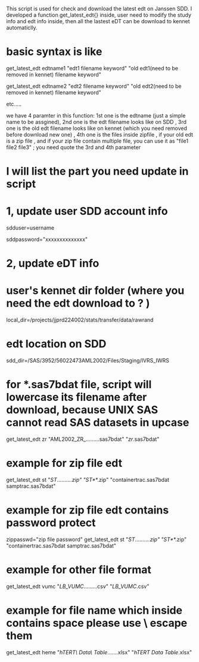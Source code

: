 This script is used for check and download the latest edt on Janssen SDD. I developed a function get_latest_edt{} inside, user need to modify the study info and edt info inside, then all the lastest eDT can be download to kennet automaticlly.

# basic syntax is like 

get_latest_edt   edtname1  "edt1 filename keyword"   "old edt1(need to be removed in kennet) filename keyword"

get_latest_edt   edtname2  "edt2 filename keyword"   "old edt2(need to be removed in kennet) filename keyword"

etc.....

we have 4 paramter in this function:  1st one is the edtname (just a simple name to be assgined),  2nd one is the edt filename looks like on SDD , 3rd one is the old edt filename looks like on kennet (which you need removed before download new one) , 4th one is the files inside zipfile , if your old edt is a zip file ,  and if your zip file contain multiple file, you can use it as  "file1 file2 file3" ;
you need quote the 3rd and 4th parameter


#  I will list the part you need update in script

# 1, update user SDD account info
sdduser=username

sddpassword="xxxxxxxxxxxxxx"

# 2, update eDT info 

# user's kennet dir folder (where you need the edt download to ? )  
local_dir=/projects/jjprd224002/stats/transfer/data/rawrand  
# edt location on SDD
sdd_dir=/SAS/3952/56022473AML2002/Files/Staging/IVRS_IWRS     

# for *.sas7bdat file, script will lowercase its filename after download, because UNIX SAS cannot read SAS datasets in upcase 
get_latest_edt  zr  "AML2002_ZR_........\.sas7bdat"   "*zr*.sas7bdat"     

# example for zip file edt
get_latest_edt  st  "_ST_........_.*\.zip"  "*_ST_*_*.zip"  "containertrac.sas7bdat   samptrac.sas7bdat"

# example for zip file edt contains password protect 
zippasswd="zip file password"
get_latest_edt  st  "_ST_........_.*\.zip"  "*_ST_*_*.zip"  "containertrac.sas7bdat   samptrac.sas7bdat"


# example for other file format
get_latest_edt  vumc  "_LB_VUMC_........\.csv" "*_LB_VUMC_*.csv" 

# example for file name which inside contains space   please use \ escape them 
get_latest_edt  heme  "_hTERT\ Data\ Table_......\.xlsx" "*_hTERT Data Table_*.xlsx" 
